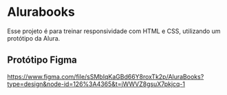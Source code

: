 # Alurabooks
Esse projeto é para treinar responsividade com HTML e CSS, utilizando um protótipo da Alura.

## Protótipo Figma
https://www.figma.com/file/sSMbIqKaGBd66Y8roxTk2p/AluraBooks?type=design&node-id=126%3A4365&t=jWWVZ8gsuX7pkjcq-1
